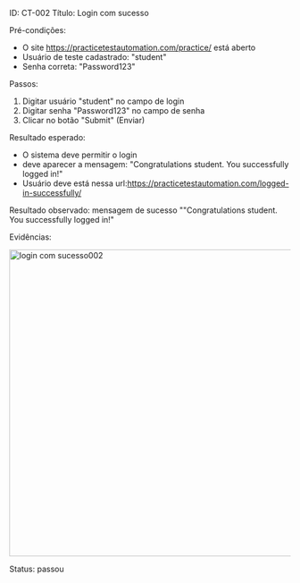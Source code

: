 ID: CT-002
Título: Login com sucesso

Pré-condições:
- O site https://practicetestautomation.com/practice/ está aberto
- Usuário de teste cadastrado: "student"
- Senha correta: "Password123"

Passos:
1. Digitar usuário "student" no campo de login
2. Digitar senha "Password123" no campo de senha
3. Clicar no botão "Submit" (Enviar)

Resultado esperado:
- O sistema deve permitir o login
- deve aparecer a mensagem: "Congratulations student. You successfully logged in!"
- Usuário deve está nessa url:https://practicetestautomation.com/logged-in-successfully/

Resultado observado:
mensagem de sucesso ""Congratulations student. You successfully logged in!"

Evidências:

<img width="1343" height="549" alt="login com sucesso002" src="https://github.com/user-attachments/assets/a476a1a4-df4d-4726-a67b-fbec0833bace" />



Status:
passou
